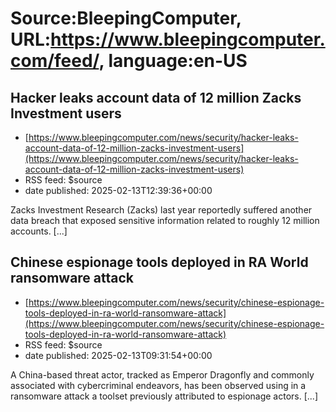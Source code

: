 # Source:BleepingComputer, URL:https://www.bleepingcomputer.com/feed/, language:en-US

## Hacker leaks account data of 12 million Zacks Investment users
 - [https://www.bleepingcomputer.com/news/security/hacker-leaks-account-data-of-12-million-zacks-investment-users](https://www.bleepingcomputer.com/news/security/hacker-leaks-account-data-of-12-million-zacks-investment-users)
 - RSS feed: $source
 - date published: 2025-02-13T12:39:36+00:00

Zacks Investment Research (Zacks) last year reportedly suffered another data breach that exposed sensitive information related to roughly 12 million accounts. [...]

## Chinese espionage tools deployed in RA World ransomware attack
 - [https://www.bleepingcomputer.com/news/security/chinese-espionage-tools-deployed-in-ra-world-ransomware-attack](https://www.bleepingcomputer.com/news/security/chinese-espionage-tools-deployed-in-ra-world-ransomware-attack)
 - RSS feed: $source
 - date published: 2025-02-13T09:31:54+00:00

A China-based threat actor, tracked as Emperor Dragonfly and commonly associated with cybercriminal endeavors, has been observed using in a ransomware attack a toolset previously attributed to espionage actors. [...]


